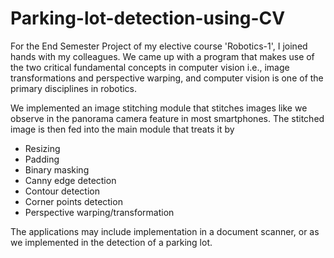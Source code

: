# Parking-lot-detection-using-CV

For the End Semester Project of my elective course 'Robotics-1', I joined hands with my colleagues. We came up with a program that makes use of the two critical fundamental concepts in computer vision i.e., image transformations and perspective warping, and computer vision is one of the primary disciplines in robotics. 

We implemented an image stitching module that stitches images like we observe in the panorama camera feature in most smartphones. The stitched image is then fed into the main module that treats it by 

- Resizing
- Padding
- Binary masking
- Canny edge detection
- Contour detection
- Corner points detection 
- Perspective warping/transformation

The applications may include implementation in a document scanner, or as we implemented in the detection of a parking lot.
